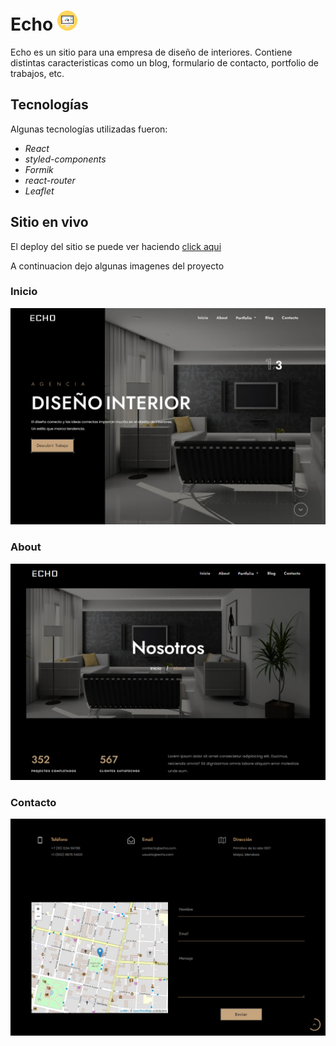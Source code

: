 # Echo ![logo](public/logo.png)

Echo es un sitio para una empresa de diseño de interiores. Contiene distintas caracteristicas como un blog, formulario de contacto, portfolio de trabajos, etc.

## Tecnologías

Algunas tecnologías utilizadas fueron:

- *React*
- *styled-components*
- *Formik*
- *react-router*
- *Leaflet*

## Sitio en vivo

El deploy del sitio se puede ver haciendo [click aqui](https://designecho.netlify.app/)

A continuacion dejo algunas imagenes del proyecto

### Inicio

![inicio](/public/screenshots/inicio.png)

### About

![about](/public/screenshots/about.png)


### Contacto

![contacto](/public/screenshots/contacto.png)

